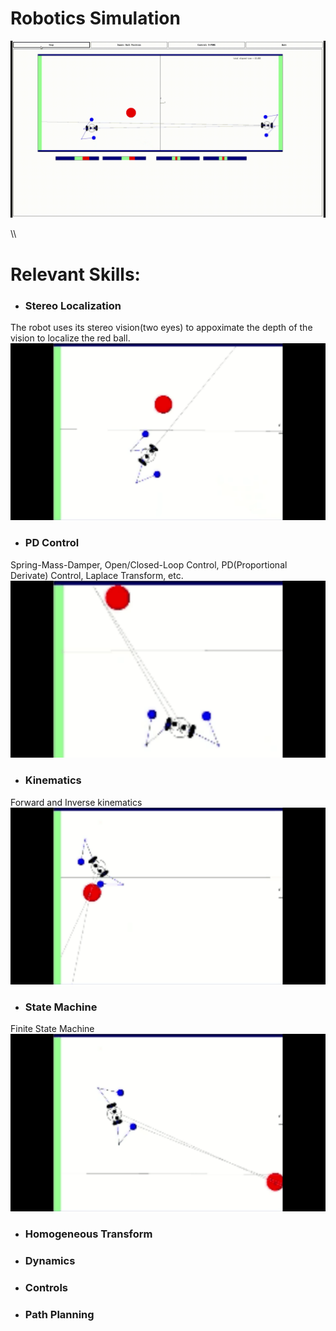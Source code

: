 # Robotics Simulation
![](demo/Roger001.gif)


\\\
# Relevant Skills:

- ### Stereo Localization
The robot uses its stereo vision(two eyes) to appoximate the depth of the vision to localize the red ball.\
![](demo/roger-stereoVision.gif)



- ### PD Control
Spring-Mass-Damper, Open/Closed-Loop Control, PD(Proportional Derivate) Control, Laplace Transform, etc.\
![](demo/roger-PDcontrol.gif)



- ### Kinematics
Forward and Inverse kinematics\
![](demo/roger-kinematics.gif)



- ### State Machine
Finite State Machine\
![](demo/roger-statemachine.gif)

- ### Homogeneous Transform
- ### Dynamics
- ### Controls
- ### Path Planning



